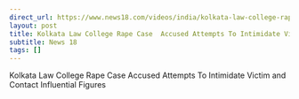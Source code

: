 ```yaml
---
direct_url: https://www.news18.com/videos/india/kolkata-law-college-rape-case-accused-attempts-to-intimidate-victim-and-contact-influential-figures-9422174.html
layout: post
title: Kolkata Law College Rape Case  Accused Attempts To Intimidate Victim and Contact Influential Figures
subtitle: News 18
tags: []
---
```


Kolkata Law College Rape Case  Accused Attempts To Intimidate Victim and Contact Influential Figures
